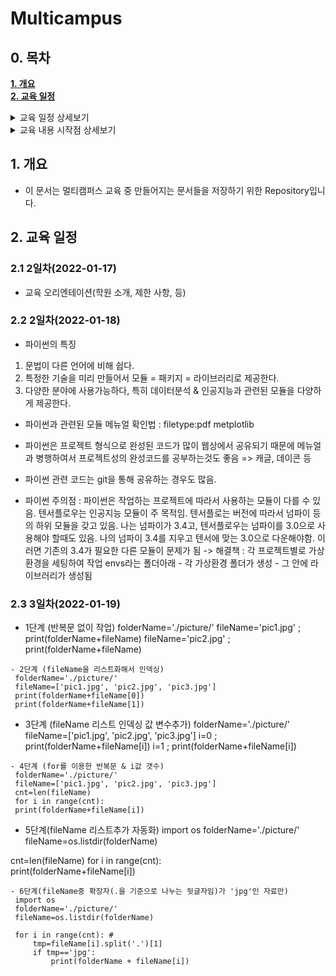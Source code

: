 # Multicampus

## 0. 목차
**[1. 개요](#1-개요)**  
**[2. 교육 일정](#2-교육-일정)**  

<details>
<summary>교육 일정 상세보기</summary>
<div markdown="1">
	
| 1 | 2 | 3 | 4 | 5 | 6 | 7 | 8 | 9 | 10 |  
| :-----: | :-----: | :-----: | :-----: | :-----: | :-----: | :-----: | :-----: | :-----: | :-----: |  
| [2.1](#21-1일차2022-01-17) | [2.2](#22-2일차2022-01-18) | [2.3](#23-3일차2022-01-19) |

</div>
</details>  

<details>
<summary>교육 내용 시작점 상세보기</summary>
<div markdown="1">

**[1. PYTHON](#21-2일차2022-01-18)**  

</div>
</details>  

## 1. 개요
- 이 문서는 멀티캠퍼스 교육 중 만들어지는 문서들을 저장하기 위한 Repository입니다.

## 2. 교육 일정

### 2.1 2일차(2022-01-17)
- 교육 오리엔테이션(학원 소개, 제한 사항, 등)

### 2.2 2일차(2022-01-18)
- 파이썬의 특징
 1. 문법이 다른 언어에 비해 쉽다.
 2. 특정한 기술을 미리 만들어서 모듈 = 패키지 = 라이브러리로 제공한다.
 3. 다양한 분야에 사용가능하다, 특히 데이터분석 & 인공지능과 관련된 모듈을 다양하게 제공한다.

- 파이썬과 관련된 모듈 메뉴얼 확인법 : filetype:pdf metplotlib
- 파이썬은 프로젝트 형식으로 완성된 코드가 많이 웹상에서 공유되기 때문에 메뉴얼과 병행하여서 프로젝트성의 완성코드를 공부하는것도 좋음
  => 캐글, 데이콘 등
- 파이썬 관련 코드는 git을 통해 공유하는 경우도 많음.

- 파이썬 주의점 : 파이썬은 작업하는 프로젝트에 따라서 사용하는 모듈이 다를 수 있음.
                  텐서플로우는 인공지능 모듈이 주 목적임.
                  텐서플로는 버전에 따라서 넘파이 등의 하위 모듈을 갖고 있음.
                  나는 넘파이가 3.4고, 텐서플로우는 넘파이를 3.0으로 사용해야 할때도 있음.
                  나의 넘파이 3.4를 지우고 텐서에 맞는 3.0으로 다운해야함.
                  이러면 기존의 3.4가 필요한 다른 모듈이 문제가 됨
 -> 해결책 : 각 프로젝트별로 가상환경을 세팅하여 작업
            envs라는 폴더아래 - 각 가상환경 폴더가 생성 - 그 안에 라이브러리가 생성됨
         
### 2.3 3일차(2022-01-19) 

 - 1단계 (반복문 없이 작업)
  folderName='./picture/'
  fileName='pic1.jpg' ; print(folderName+fileName)
  fileName='pic2.jpg' ; print(folderName+fileName)
 ```
 - 2단계 (fileName을 리스트화해서 인덱싱)
  folderName='./picture/'
  fileName=['pic1.jpg', 'pic2.jpg', 'pic3.jpg']
  print(folderName+fileName[0])
  print(folderName+fileName[1])
 ```
 - 3단계 (fileName 리스트 인덱싱 값 변수추가)
  folderName='./picture/'
  fileName=['pic1.jpg', 'pic2.jpg', 'pic3.jpg']
  i=0 ; print(folderName+fileName[i])
  i=1 ; print(folderName+fileName[i])
 ```
 - 4단계 (for를 이용한 반복문 & i값 갯수)
  folderName='./picture/'
  fileName=['pic1.jpg', 'pic2.jpg', 'pic3.jpg']
  cnt=len(fileName)
  for i in range(cnt):  
  print(folderName+fileName[i])
 ```
 - 5단계(fileName 리스트추가 자동화)
  import os
  folderName='./picture/'
  fileName=os.listdir(folderName)

  cnt=len(fileName)
  for i in range(cnt):  
   print(folderName+fileName[i])
 ```
 - 6단계(fileName중 확장자(.을 기준으로 나누는 뒷글자임)가 'jpg'인 자료만)
  import os
  folderName='./picture/'
  fileName=os.listdir(folderName)

  for i in range(cnt): # 
      tmp=fileName[i].split('.')[1]
      if tmp=='jpg':
          print(folderName + fileName[i])
